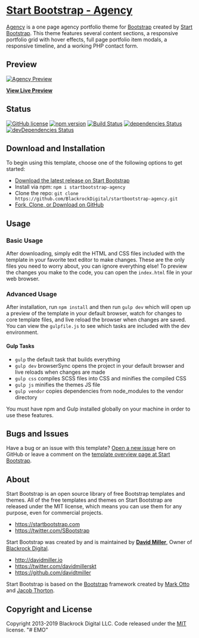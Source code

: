 # [Start Bootstrap - Agency](https://startbootstrap.com/template-overviews/agency/)

[Agency](https://startbootstrap.com/template-overviews/agency/) is a one page agency portfolio theme for [Bootstrap](http://getbootstrap.com/) created by [Start Bootstrap](http://startbootstrap.com/). This theme features several content sections, a responsive portfolio grid with hover effects, full page portfolio item modals, a responsive timeline, and a working PHP contact form.

## Preview

[![Agency Preview](https://startbootstrap.com/assets/img/templates/agency.jpg)](https://blackrockdigital.github.io/startbootstrap-agency/)

**[View Live Preview](https://blackrockdigital.github.io/startbootstrap-agency/)**

## Status

[![GitHub license](https://img.shields.io/badge/license-MIT-blue.svg)](https://raw.githubusercontent.com/BlackrockDigital/startbootstrap-agency/master/LICENSE)
[![npm version](https://img.shields.io/npm/v/startbootstrap-agency.svg)](https://www.npmjs.com/package/startbootstrap-agency)
[![Build Status](https://travis-ci.org/BlackrockDigital/startbootstrap-agency.svg?branch=master)](https://travis-ci.org/BlackrockDigital/startbootstrap-agency)
[![dependencies Status](https://david-dm.org/BlackrockDigital/startbootstrap-agency/status.svg)](https://david-dm.org/BlackrockDigital/startbootstrap-agency)
[![devDependencies Status](https://david-dm.org/BlackrockDigital/startbootstrap-agency/dev-status.svg)](https://david-dm.org/BlackrockDigital/startbootstrap-agency?type=dev)

## Download and Installation

To begin using this template, choose one of the following options to get started:
* [Download the latest release on Start Bootstrap](https://startbootstrap.com/template-overviews/agency/)
* Install via npm: `npm i startbootstrap-agency`
* Clone the repo: `git clone https://github.com/BlackrockDigital/startbootstrap-agency.git`
* [Fork, Clone, or Download on GitHub](https://github.com/BlackrockDigital/startbootstrap-agency)

## Usage

### Basic Usage

After downloading, simply edit the HTML and CSS files included with the template in your favorite text editor to make changes. These are the only files you need to worry about, you can ignore everything else! To preview the changes you make to the code, you can open the `index.html` file in your web browser.

### Advanced Usage

After installation, run `npm install` and then run `gulp dev` which will open up a preview of the template in your default browser, watch for changes to core template files, and live reload the browser when changes are saved. You can view the `gulpfile.js` to see which tasks are included with the dev environment.

#### Gulp Tasks

- `gulp` the default task that builds everything
- `gulp dev` browserSync opens the project in your default browser and live reloads when changes are made
- `gulp css` compiles SCSS files into CSS and minifies the compiled CSS
- `gulp js` minifies the themes JS file
- `gulp vendor` copies dependencies from node_modules to the vendor directory

You must have npm and Gulp installed globally on your machine in order to use these features.

## Bugs and Issues

Have a bug or an issue with this template? [Open a new issue](https://github.com/BlackrockDigital/startbootstrap-agency/issues) here on GitHub or leave a comment on the [template overview page at Start Bootstrap](http://startbootstrap.com/template-overviews/agency/).

## About

Start Bootstrap is an open source library of free Bootstrap templates and themes. All of the free templates and themes on Start Bootstrap are released under the MIT license, which means you can use them for any purpose, even for commercial projects.

* https://startbootstrap.com
* https://twitter.com/SBootstrap

Start Bootstrap was created by and is maintained by **[David Miller](http://davidmiller.io/)**, Owner of [Blackrock Digital](http://blackrockdigital.io/).

* http://davidmiller.io
* https://twitter.com/davidmillerskt
* https://github.com/davidtmiller

Start Bootstrap is based on the [Bootstrap](http://getbootstrap.com/) framework created by [Mark Otto](https://twitter.com/mdo) and [Jacob Thorton](https://twitter.com/fat).

## Copyright and License

Copyright 2013-2019 Blackrock Digital LLC. Code released under the [MIT](https://github.com/BlackrockDigital/startbootstrap-agency/blob/gh-pages/LICENSE) license.
"# EMO" 
